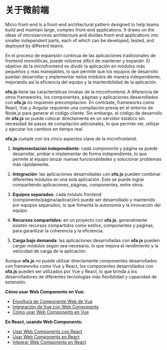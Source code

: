 # 关于微前端

Micro front-end is a front-end architectural pattern designed to help teams build and maintain large, complex front-end applications. It draws on the ideas of microservices architecture and divides front-end applications into smaller independent parts, each of which can be developed, tested, and deployed by different teams.

En el proceso de expansión continua de las aplicaciones tradicionales de frontend monolíticas, puede volverse difícil de mantener y expandir. El objetivo de la microfrontend es dividir la aplicación en módulos más pequeños y más manejables, lo que permite que los equipos de desarrollo puedan desarrollar y implementar estos módulos de manera independiente, mejorando así la eficiencia del equipo y la mantenibilidad de la aplicación.

**ofa.js** tiene las características innatas de la microfrontend. A diferencia de otros frameworks, los componentes, páginas y aplicaciones desarrollados con **ofa.js** no requieren precompilación. En contraste, frameworks como React, Vue y Angular requieren una compilación previa en el entorno de Node.js para generar el código cliente. Sin embargo, el código de desarrollo de **ofa.js** se puede colocar directamente en un servidor estático sin necesidad de pasos de compilación adicionales, lo que permite ver, utilizar y ejecutar los cambios en tiempo real.

**ofa.js** cumple con los cinco aspectos clave de la microfrontend:

1. **Implementación independiente**: cada componente y página se puede desarrollar, probar e implementar de forma independiente, lo que permite al equipo lanzar nuevas funcionalidades y solucionar problemas más rápidamente.

2. **Integración**: las aplicaciones desarrolladas con **ofa.js** pueden combinar diferentes módulos en una sola aplicación. Esto se puede lograr compartiendo aplicaciones, páginas, componentes, entre otros.

3. **Equipos separados**: cada módulo frontend (componente/página/aplicación) puede ser desarrollado y mantenido por equipos separados, lo que fomenta la autonomía y la innovación del equipo.

4. **Recursos compartidos**: en un proyecto con **ofa.js**, generalmente existen recursos compartidos como estilos, componentes y páginas, para garantizar la coherencia y la eficiencia.

5. **Carga bajo demanda**: las aplicaciones desarrolladas con **ofa.js** pueden cargar módulos según sea necesario, lo que mejora el rendimiento y la velocidad de carga de la aplicación.

Aunque **ofa.js** no puede utilizar directamente componentes desarrollados con frameworks como Vue y React, los componentes desarrollados con **ofa.js** pueden ser utilizados por Vue y React, lo que brinda a los desarrolladores de diferentes tecnologías más flexibilidad y capacidad de extensión.

**Cómo usar Web Components en Vue:**
- [Envoltura de Componente Web de Vue](https://github.com/vuejs/vue-web-component-wrapper)
- [Integración de Vue con Web Components](https://vuejs.org/v2/cookbook/packaging-sfc-for-npm.html#Using-with-vue-custom-element)
- [Cómo usar Web Components en Vue](https://www.robinwieruch.de/vue-web-components)

**En React, usando Web Components:**
- [Usar Web Components con React](https://reactjs.org/docs/web-components.html)
- [Usar Web Components en React](https://alligator.io/react/using-web-components-in-react/)
- [Integrar Web Components en React](https://blog.bitsrc.io/integrating-web-components-in-react-17a52a6a28e4)

